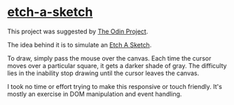 # [etch-a-sketch](https://es-k.github.com/etch-a-sketch)

This project was suggested by [The Odin Project](https://www.theodinproject.com/paths/foundations/courses/foundations/lessons/etch-a-sketch-project).

The idea behind it is to simulate an [Etch A Sketch](https://en.wikipedia.org/wiki/Etch_A_Sketch).

To draw, simply pass the mouse over the canvas. Each time the cursor moves over a particular square, it gets a darker shade of gray. The difficulty lies in the inability stop drawing until the cursor leaves the canvas.

I took no time or effort trying to make this responsive or touch friendly. It's mostly an exercise in DOM manipulation and event handling.
